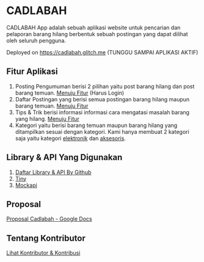 # CADLABAH
CADLABAH App adalah sebuah aplikasi website untuk pencarian dan pelaporan barang hilang berbentuk sebuah postingan yang dapat dilihat oleh seluruh pengguna.

Deployed on https://cadlabah.glitch.me (TUNGGU SAMPAI APLIKASI AKTIF)

## Fitur Aplikasi
1. Posting Pengumuman berisi 2 pilihan yaitu post barang hilang dan post barang temuan. [Menuju Fitur](https://cadlabah.glitch.me/post/create) (Harus Login)
2. Daftar Postingan yang berisi semua postingan barang hilang maupun barang temuan. [Menuju Fitur](https://cadlabah.glitch.me/posts)
3. Tips & Trik berisi informasi informasi cara mengatasi masalah barang yang hilang. [Menuju Fitur](https://cadlabah.glitch.me/edu/tips-dan-trik)
4. Kategori yaitu berisi barang temuan maupun barang hilang yang ditampilkan sesuai dengan  kategori. Kami hanya membuat 2 kategori saja yaitu kategori [elektronik](https://cadlabah.glitch.me/posts/category/electronic) dan [aksesoris](https://cadlabah.glitch.me/posts/category/accessories). 

## Library & API Yang Digunakan
1. [Daftar Library & API By Github](https://github.com/Capstone-CSD-196/cadlabah/network/dependencies)
2. [Tiny](https://www.tiny.cloud/about)
3. [Mockapi](https://mockapi.io/about)

## Proposal
[Proposal Cadlabah - Google Docs](https://docs.google.com/document/d/1-RXuqg2uIjnJCfavLnM0lib6FixJojTFCuJUCAzEc8U/edit?usp=sharing)

## Tentang Kontributor
[Lihat Kontributor & Kontribusi](https://github.com/Capstone-CSD-196/cadlabah/graphs/contributors)